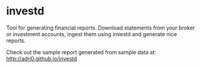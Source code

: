 # investd

Tool for generating financial reports. Download statements from your broker or investment accounts, ingest them using investd and generate nice reports.

Check out the sample report generated from sample data at: http://adri0.github.io/investd

